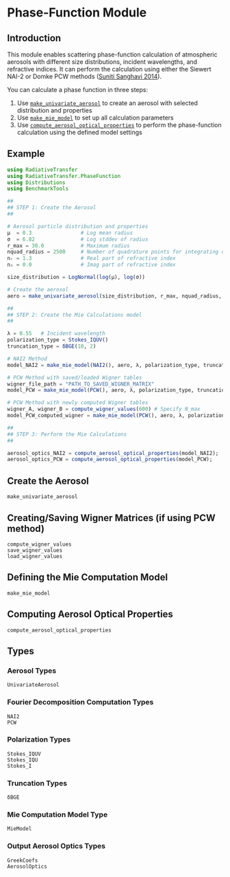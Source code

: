 # Phase-Function Module

## Introduction

This module enables scattering phase-function calculation of atmospheric aerosols with different size distributions, incident wavelengths, and refractive indices. It can perform the calculation using either the Siewert NAI-2 or Domke PCW methods ([Suniti Sanghavi 2014](https://www.sciencedirect.com/science/article/pii/S0022407313004962)). 

You can calculate a phase function in three steps: 

1. Use [`make_univariate_aerosol`](@ref) to create an aerosol with selected distribution and properties
2. Use [`make_mie_model`](@ref) to set up all calculation parameters
3. Use [`compute_aerosol_optical_properties`](@ref) to perform the phase-function calculation using the defined model settings

## Example

```julia
using RadiativeTransfer
using RadiativeTransfer.PhaseFunction
using Distributions
using BenchmarkTools

## 
## STEP 1: Create the Aerosol
## 

# Aerosol particle distribution and properties 
μ  = 0.3                # Log mean radius
σ  = 6.82               # Log stddev of radius
r_max = 30.0            # Maximum radius
nquad_radius = 2500     # Number of quadrature points for integrating of size dist.
nᵣ = 1.3                # Real part of refractive index
nᵢ = 0.0                # Imag part of refractive index

size_distribution = LogNormal(log(μ), log(σ))

# Create the aerosol
aero = make_univariate_aerosol(size_distribution, r_max, nquad_radius, nᵣ, nᵢ)

## 
## STEP 2: Create the Mie Calculations model
## 

λ = 0.55   # Incident wavelength
polarization_type = Stokes_IQUV()
truncation_type = δBGE(10, 2)

# NAI2 Method
model_NAI2 = make_mie_model(NAI2(), aero, λ, polarization_type, truncation_type)

# PCW Method with saved/loaded Wigner tables
wigner_file_path = "PATH_TO_SAVED_WIGNER_MATRIX"
model_PCW = make_mie_model(PCW(), aero, λ, polarization_type, truncation_type, wigner_file_path)

# PCW Method with newly computed Wigner tables
wigner_A, wigner_B = compute_wigner_values(600) # Specify N_max
model_PCW_computed_wigner = make_mie_model(PCW(), aero, λ, polarization_type, truncation_type, wigner_A, wigner_B)

## 
## STEP 3: Perform the Mie Calculations
## 

aerosol_optics_NAI2 = compute_aerosol_optical_properties(model_NAI2);
aerosol_optics_PCW = compute_aerosol_optical_properties(model_PCW);

```

## Create the Aerosol

```@docs
make_univariate_aerosol
```

## Creating/Saving Wigner Matrices (if using PCW method)

```@docs
compute_wigner_values
save_wigner_values
load_wigner_values
```

## Defining the Mie Computation Model

```@docs
make_mie_model
```

## Computing Aerosol Optical Properties

```@docs
compute_aerosol_optical_properties
```

## Types

### Aerosol Types

```@docs
UnivariateAerosol
```

### Fourier Decomposition Computation Types

```@docs
NAI2
PCW
```

### Polarization Types 

```@docs
Stokes_IQUV
Stokes_IQU
Stokes_I
```

### Truncation Types 

```@docs
δBGE
```

### Mie Computation Model Type

```@docs
MieModel
```

### Output Aerosol Optics Types 

```@docs
GreekCoefs
AerosolOptics
```